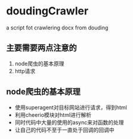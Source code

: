 # doudingCrawler
a script fot crawlering docx from douding
## 主要需要两点注意的
1. node爬虫的基本原理
2. http请求

## node爬虫的基本原理
* 使用superagent对目标网站进行请求，得到html
* 利用cheerio模块对html进行解析
* 同时代码中大量的使用的async来对函数的处理
* 让自己的代码不至于一直处于回调的回调中
